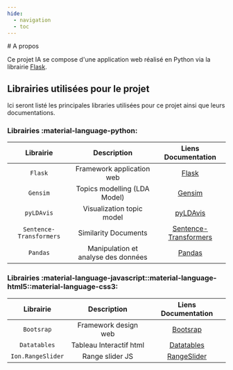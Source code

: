 ```yaml
---
hide:
  - navigation
  - toc
---
```

# A propos

Ce projet IA se compose d'une application web réalisé en Python via la librairie [Flask](https://flask.palletsprojects.com/en/2.1.x/).

## Librairies utilisées pour le projet 
Ici seront listé les principales libraries utilisées pour ce projet ainsi que leurs documentations.
### Librairies :material-language-python:

| Librairie      | Description                          | Liens Documentation                           |
| :-----------:  | :-----------------------------------:| :----------------------------------:          |
| `Flask`        |  Framework application web           |[Flask](https://flask.palletsprojects.com/en/2.1.x/)|
| `Gensim`       |Topics modelling (LDA Model)          |[Gensim](https://radimrehurek.com/gensim/index.html)|
| `pyLDAvis`     |Visualization topic model             |[pyLDAvis](https://pyldavis.readthedocs.io/en/latest/readme.html)|
| `Sentence-Transformers`|Similarity Documents          |[Sentence-Transformers](https://www.sbert.net/docs/pretrained_models.html)|
| `Pandas`      |Manipulation et analyse des données    |[Pandas](https://pandas.pydata.org/)|


### Librairies :material-language-javascript::material-language-html5::material-language-css3:

| Librairie      | Description                          | Liens Documentation                           |
| :-----------:  | :-----------------------------------:| :----------------------------------:          |
| `Bootsrap`     |  Framework design web                |[Bootsrap](https://getbootstrap.com/)          |
| `Datatables`   |  Tableau Interactif html             |[Datatables](https://datatables.net)           |
|`Ion.RangeSlider`| Range slider JS                     |[RangeSlider](http://ionden.com/a/plugins/ion.rangeSlider)|
